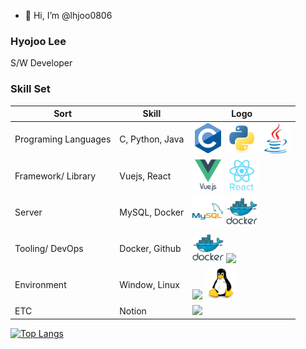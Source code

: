 - 👋 Hi, I’m @lhjoo0806
### Hyojoo Lee
S/W Developer
  
### Skill Set
|Sort|Skill|Logo|
|--|--|--|
|Programing Languages|C, Python, Java|<img src="https://raw.githubusercontent.com/devicons/devicon/master/icons/c/c-original.svg" width="50">  <img src="https://raw.githubusercontent.com/devicons/devicon/master/icons/python/python-original.svg" width="50"> <img src="https://raw.githubusercontent.com/devicons/devicon/master/icons/java/java-original.svg"  width="50"> 
|Framework/ Library|Vuejs, React|<img src="https://raw.githubusercontent.com/devicons/devicon/master/icons/vuejs/vuejs-original-wordmark.svg" width="50">  <img src="https://raw.githubusercontent.com/devicons/devicon/master/icons/react/react-original-wordmark.svg" width="50"> |
|Server|MySQL, Docker|<img src="https://raw.githubusercontent.com/devicons/devicon/master/icons/mysql/mysql-original-wordmark.svg" width="50">  <img src="https://raw.githubusercontent.com/devicons/devicon/master/icons/docker/docker-original-wordmark.svg" width="50">|
|Tooling/ DevOps|Docker, Github|<img src="https://raw.githubusercontent.com/devicons/devicon/master/icons/docker/docker-original-wordmark.svg" width="50">  <img src="https://cdn-icons-png.flaticon.com/512/25/25231.png" width="50">|
|Environment|Window, Linux|<img src="https://upload.wikimedia.org/wikipedia/commons/thumb/5/5f/Windows_logo_-_2012.svg/768px-Windows_logo_-_2012.svg.png" width="50">  <img src="https://raw.githubusercontent.com/devicons/devicon/master/icons/linux/linux-original.svg" width="50">|
|ETC|Notion|<img src="https://encrypted-tbn0.gstatic.com/images?q=tbn:ANd9GcT7dd4QbQLB8hxmffcODP2Do6or9N54ZE0ZUg&s" width="50">|



[![Top Langs](https://github-readme-stats.vercel.app/api/top-langs/?username=lhjoo0806)](https://github.com/lhjoo0806/github-readme-stats)


<!---
lhjoo0806/lhjoo0806 is a ✨ special ✨ repository because its `README.md` (this file) appears on your GitHub profile.
You can click the Preview link to take a look at your changes.
--->

